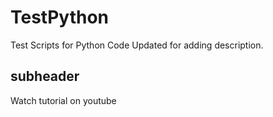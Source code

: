 # TestPython
Test Scripts for Python Code
Updated for adding description.

## subheader
Watch tutorial on youtube
